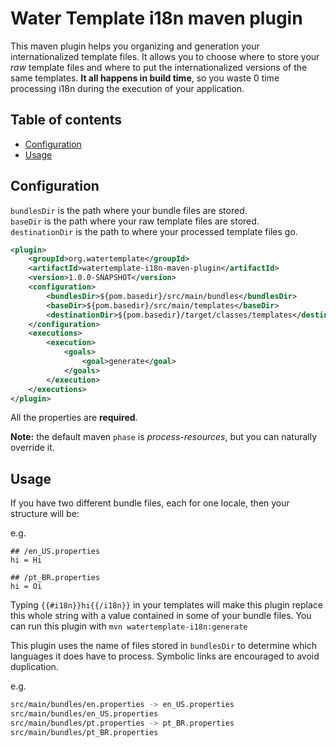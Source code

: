 Water Template i18n maven plugin
===
This maven plugin helps you organizing and generation your internationalized template files. It allows you to choose where to store your _raw_ template files and where to put the internationalized versions of the same templates. **It all happens in build time**, so you waste 0 time processing i18n during the execution of your application.

Table of contents
--
- [Configuration](#configuration)
- [Usage](#usage)

## Configuration

`bundlesDir` is the path where your bundle files are stored.<br/>
`baseDir` is the path where your raw template files are stored.<br/>
`destinationDir` is the path to where your processed template files go.

```xml
<plugin>
    <groupId>org.watertemplate</groupId>
    <artifactId>watertemplate-i18n-maven-plugin</artifactId>
    <version>1.0.0-SNAPSHOT</version>
    <configuration>
        <bundlesDir>${pom.basedir}/src/main/bundles</bundlesDir>
        <baseDir>${pom.basedir}/src/main/templates</baseDir>
        <destinationDir>${pom.basedir}/target/classes/templates</destinationDir>
    </configuration>
    <executions>
        <execution>
            <goals>
                <goal>generate</goal>
            </goals>
        </execution>
    </executions>
</plugin>
```

All the properties are **required**.

**Note:** the default maven `phase` is *process-resources*, but you can naturally override it.

Usage
---
If you have two different bundle files, each for one locale, then your structure will be:

e.g.


```properties
## /en_US.properties
hi = Hi
```

```properties
## /pt_BR.properties
hi = Oi
```

Typing `{{#i18n}}hi{{/i18n}}` in your templates will make this plugin replace this whole string with a value contained in some of your bundle files.
You can run this plugin with `mvn watertemplate-i18n:generate`

This plugin uses the name of files stored in `bundlesDir` to determine which languages it does have to process.
Symbolic links are encouraged to avoid duplication.

e.g.

```bash
src/main/bundles/en.properties -> en_US.properties
src/main/bundles/en_US.properties
src/main/bundles/pt.properties -> pt_BR.properties
src/main/bundles/pt_BR.properties
```
